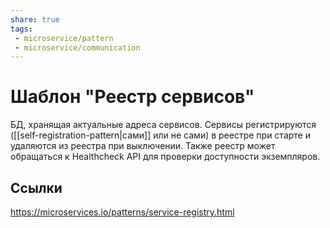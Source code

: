 ```yaml
---
share: true
tags:
 - microservice/pattern
 - microservice/communication
---
```

# Шаблон "Реестр сервисов"
БД, хранящая актуальные адреса сервисов. Сервисы регистрируются ([[self-registration-pattern|сами]] или не сами) в реестре при старте и удаляются из реестра при выключении. Также реестр может обращаться к Healthcheck API  для проверки доступности экземпляров.
## Ссылки
https://microservices.io/patterns/service-registry.html

